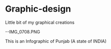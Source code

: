 # Graphic-design
Little bit of my graphical creations

--IMG_0708.PNG

This is an Infographic of Punjab (A state of INDIA)
